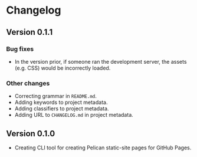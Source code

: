 # Changelog

## Version 0.1.1

### Bug fixes

- In the version prior, if someone ran the development server, the assets
  (e.g. CSS) would be incorrectly loaded.

### Other changes

- Correcting grammar in `README.md`.
- Adding keywords to project metadata.
- Adding classifiers to project metadata.
- Adding URL to `CHANGELOG.md` in project metadata.

## Version 0.1.0

- Creating CLI tool for creating Pelican static-site pages for GitHub Pages.
